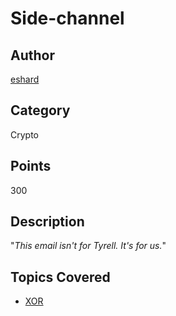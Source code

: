 # Side-channel
## Author
[eshard](https://www.eshard.com)
## Category
Crypto
## Points
300
## Description
"*This email isn't for Tyrell. It's for us.*"
## Topics Covered

- [XOR](/cryptography/what-is-xor/)
